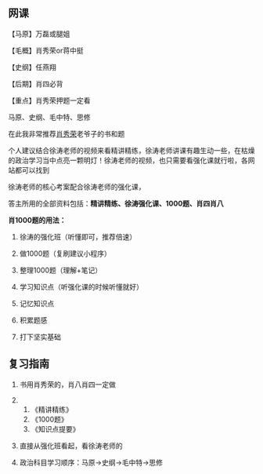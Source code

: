 ## 网课

【马原】万磊或腿姐

【毛概】肖秀荣or蒋中挺

【史纲】任燕翔

【后期】肖四必背

【重点】肖秀荣押题一定看



马原、史纲、毛中特、思修



在此我非常推荐[肖秀荣](https://www.zhihu.com/search?q=肖秀荣&search_source=Entity&hybrid_search_source=Entity&hybrid_search_extra={"sourceType"%3A"answer"%2C"sourceId"%3A1276670503})老爷子的书和题

 个人建议结合徐涛老师的视频来看精讲精练，徐涛老师讲课有趣生动一些，在枯燥的政治学习当中点亮一颗明灯！徐涛老师的视频，也只需要看强化课就行啦，各网站都可以找到



徐涛老师的核心考案配合徐涛老师的强化课，



答主所用的全部资料包括：**精讲精练、徐涛强化课、1000题、肖四肖八**



**肖1000题的用法：**

1. 徐涛的强化班（听懂即可，推荐倍速）
2. 做1000题（复刷建议小程序）
3. 整理1000题（理解+笔记）



1. 学习知识点（听强化课的时候听懂就好）
2. 记忆知识点
3. 积累题感
4. 打下坚实基础

## 复习指南

1. 书用肖秀荣的，肖八肖四一定做

1. 1. 《精讲精练》
   2. 《1000题》
   3. 《知识点提要》

1. 直接从强化班看起，看徐涛老师的
2. 政治科目学习顺序：马原->史纲->毛中特->思修